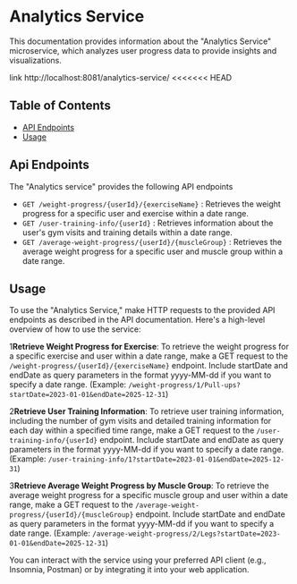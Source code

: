 # Analytics Service

This documentation provides information about the "Analytics Service" microservice, which analyzes user progress data to provide insights and visualizations.


link http://localhost:8081/analytics-service/
<<<<<<< HEAD
## Table of Contents
- [API Endpoints](#api-endpoints)
- [Usage](#usage)

## Api Endpoints
The "Analytics service" provides the following API endpoints
- `GET /weight-progress/{userId}/{exerciseName}` : Retrieves the weight progress for a specific user and exercise within a date range.
- `GET /user-training-info/{userId}` :  Retrieves information about the user's gym visits and training details within a date range.
- `GET /average-weight-progress/{userId}/{muscleGroup}` : Retrieves the average weight progress for a specific user and muscle group within a date range.



## Usage

To use the "Analytics Service," make HTTP requests to the provided API endpoints as described in the API documentation. Here's a high-level overview of how to use the service:


1**Retrieve Weight Progress for Exercise**: To retrieve the weight progress for a specific exercise and user within a date range, make a GET request to the `/weight-progress/{userId}/{exerciseName}` endpoint. Include startDate and endDate as query parameters in the format yyyy-MM-dd if you want to specify a date range. (Example: `/weight-progress/1/Pull-ups?startDate=2023-01-01&endDate=2025-12-31`)

2**Retrieve User Training Information**: To retrieve user training information, including the number of gym visits and detailed training information for each day within a specified time range, make a GET request to the `/user-training-info/{userId}` endpoint. Include startDate and endDate as query parameters in the format yyyy-MM-dd if you want to specify a date range. (Example: `/user-training-info/1?startDate=2023-01-01&endDate=2025-12-31`)
   
3**Retrieve Average Weight Progress by Muscle Group**: To retrieve the average weight progress for a specific muscle group and user within a date range, make a GET request to the `/average-weight-progress/{userId}/{muscleGroup}` endpoint. Include startDate and endDate as query parameters in the format yyyy-MM-dd if you want to specify a date range. (Example: `/average-weight-progress/2/Legs?startDate=2023-01-01&endDate=2025-12-31`)

You can interact with the service using your preferred API client (e.g., Insomnia, Postman) or by integrating it into your web application.


